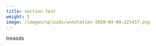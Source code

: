```yaml
---
title: section test
weight: 5
image: /images/uploads/annotation-2020-04-09-225437.png
---
```

treasds